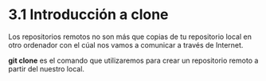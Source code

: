 # 3.1 Introducción a clone
Los repositorios remotos no son más que copias de tu repositorio local en otro ordenador con el cúal nos vamos a comunicar a través de Internet.

**git clone** es el comando que utilizaremos para crear un repositorio remoto a partir del nuestro local.




